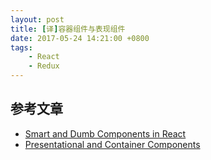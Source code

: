 ```yaml
---
layout: post
title: [译]容器组件与表现组件
date: 2017-05-24 14:21:00 +0800
tags: 
    - React
    - Redux
---
```


## 参考文章

- [Smart and Dumb Components in React](https://jaketrent.com/post/smart-dumb-components-react/)
- [Presentational and Container Components](https://medium.com/@dan_abramov/smart-and-dumb-components-7ca2f9a7c7d0)